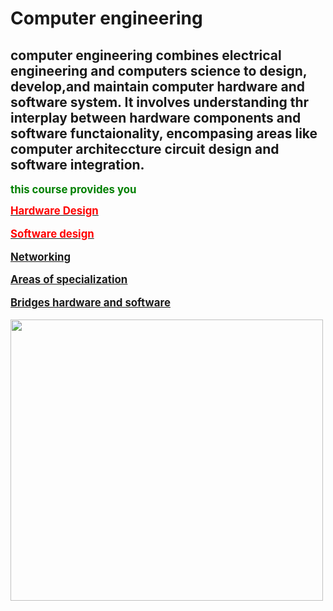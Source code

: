 <html> <head> 
<p> <body>
<h1> <b> Computer engineering  </b> 

<p>

<h2> computer engineering combines electrical engineering and computers science to design, develop,and maintain computer hardware and software system. It involves understanding thr interplay  between hardware components and software functaionality, encompasing areas like computer architeccture circuit design and software integration. </h2>

</p> <p>
<b> <big>  <font color="green"> this course provides you </font><p>

<b>  <u> <font color="red"> Hardware Design </font>
<p> 
<p>
 <b> <font color="red"> Software design  </font></b>
 <u> <p>  <b> Networking </b>

<p>   <b><u>  Areas of specialization </u>  </b>

<p> <b> <u>  Bridges hardware and software   </u> <p>
<p> <p><p><p>

<img src="https://savvycomsoftware.com/wp-content/uploads/2024/05/future-of-software-engineering-4.jpg" width="500" height="450"> 
<p> <p>

